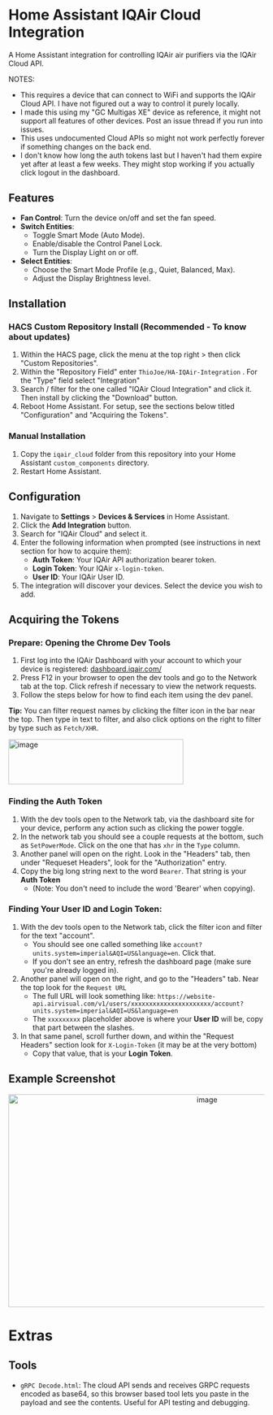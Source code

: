 # Home Assistant IQAir Cloud Integration

A Home Assistant integration for controlling IQAir air purifiers via the IQAir Cloud API.

NOTES: 
- This requires a device that can connect to WiFi and supports the IQAir Cloud API. I have not figured out a way to control it purely locally.
- I made this using my "GC Multigas XE" device as reference, it might not support all features of other devices. Post an issue thread if you run into issues.
- This uses undocumented Cloud APIs so might not work perfectly forever if something changes on the back end.
- I don't know how long the auth tokens last but I haven't had them expire yet after at least a few weeks. They might stop working if you actually click logout in the dashboard.

## Features

- **Fan Control**: Turn the device on/off and set the fan speed.
- **Switch Entities**:
    - Toggle Smart Mode (Auto Mode).
    - Enable/disable the Control Panel Lock.
    - Turn the Display Light on or off.
- **Select Entities**:
    - Choose the Smart Mode Profile (e.g., Quiet, Balanced, Max).
    - Adjust the Display Brightness level.

## Installation

### HACS Custom Repository Install (Recommended - To know about updates)

1. Within the HACS page, click the menu at the top right > then click "Custom Repositories".
2. Within the "Repository Field" enter `ThioJoe/HA-IQAir-Integration` . For the "Type" field select "Integration"
3. Search / filter for the one called "IQAir Cloud Integration" and click it. Then install by clicking the "Download" button.
4. Reboot Home Assistant. For setup, see the sections below titled "Configuration" and "Acquiring the Tokens".

### Manual Installation

1.  Copy the `iqair_cloud` folder from this repository into your Home Assistant `custom_components` directory.
2.  Restart Home Assistant.

## Configuration

1.  Navigate to **Settings** > **Devices & Services** in Home Assistant.
2.  Click the **Add Integration** button.
3.  Search for "IQAir Cloud" and select it.
4.  Enter the following information when prompted (see instructions in next section for how to acquire them):
    -   **Auth Token**: Your IQAir API authorization bearer token.
    -   **Login Token**: Your IQAir `x-login-token`.
    -   **User ID**: Your IQAir User ID.
5.  The integration will discover your devices. Select the device you wish to add.

## Acquiring the Tokens

### Prepare: Opening the Chrome Dev Tools
1. First log into the IQAir Dashboard with your account to which your device is registered: [dashboard.iqair.com/](https://dashboard.iqair.com/)
2. Press F12 in your browser to open the dev tools and go to the Network tab at the top. Click refresh if necessary to view the network requests.
3. Follow the steps below for how to find each item using the dev panel.

**Tip:** You can filter request names by clicking the filter icon in the bar near the top. Then type in text to filter, and also click options on the right to filter by type such as `Fetch/XHR`.

<img width="344" height="89" alt="image" src="https://github.com/user-attachments/assets/2959c596-a6c5-466a-b286-eea7b19dc1f5" />


### Finding the Auth Token
1. With the dev tools open to the Network tab, via the dashboard site for your device, perform any action such as clicking the power toggle.
2. In the network tab you should see a couple requests at the bottom, such as `SetPowerMode`. Click on the one that has `xhr` in the `Type` column.
3. Another panel will open on the right. Look in the "Headers" tab, then under "Requeset Headers", look for the "Authorization" entry.
4. Copy the big long string next to the word `Bearer`. That string is your **Auth Token**
   - (Note: You don't need to include the word 'Bearer' when copying).

### Finding Your User ID and Login Token:
1. With the dev tools open to the Network tab, click the filter icon and filter for the text "account".
    - You should see one called something like `account?units.system=imperial&AQI=US&language=en`. Click that.
    - If you don't see an entry, refresh the dashboard page (make sure you're already logged in).
2. Another panel will open on the right, and go to the "Headers" tab. Near the top look for the `Request URL`
    - The full URL will look something like: `https://website-api.airvisual.com/v1/users/xxxxxxxxxxxxxxxxxxxxxx/account?units.system=imperial&AQI=US&language=en`
    - The `xxxxxxxxx` placeholder above is where your **User ID** will be, copy that part between the slashes.
4. In that same panel, scroll further down, and within the "Request Headers" section look for `X-Login-Token` (it may be at the very bottom)
    - Copy that value, that is your **Login Token**.
  

## Example Screenshot

<p align="center"><img width="766" height="419" alt="image" src="https://github.com/user-attachments/assets/986c909f-6d27-4b31-ae4f-b6d126040316" /></p>

# Extras

## Tools

- `gRPC Decode.html`: The cloud API sends and receives GRPC requests encoded as base64, so this browser based tool lets you paste in the payload and see the contents. Useful for API testing and debugging.
